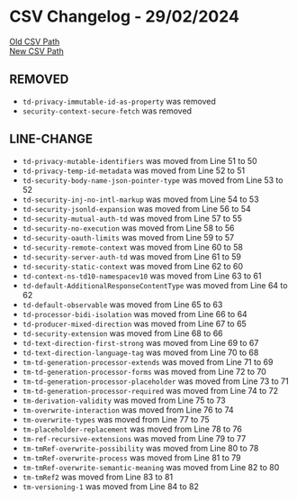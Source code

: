 
# CSV Changelog - 29/02/2024

[Old CSV Path](assertions-csv/oldManual.csv)  
[New CSV Path](assertions-csv/manual.csv)


## REMOVED

- `td-privacy-immutable-id-as-property` was removed
- `security-context-secure-fetch` was removed


## LINE-CHANGE

- `td-privacy-mutable-identifiers` was moved from Line 51 to 50
- `td-privacy-temp-id-metadata` was moved from Line 52 to 51
- `td-security-body-name-json-pointer-type` was moved from Line 53 to 52
- `td-security-inj-no-intl-markup` was moved from Line 54 to 53
- `td-security-jsonld-expansion` was moved from Line 56 to 54
- `td-security-mutual-auth-td` was moved from Line 57 to 55
- `td-security-no-execution` was moved from Line 58 to 56
- `td-security-oauth-limits` was moved from Line 59 to 57
- `td-security-remote-context` was moved from Line 60 to 58
- `td-security-server-auth-td` was moved from Line 61 to 59
- `td-security-static-context` was moved from Line 62 to 60
- `td-context-ns-td10-namespacev10` was moved from Line 63 to 61
- `td-default-AdditionalResponseContentType` was moved from Line 64 to 62
- `td-default-observable` was moved from Line 65 to 63
- `td-processor-bidi-isolation` was moved from Line 66 to 64
- `td-producer-mixed-direction` was moved from Line 67 to 65
- `td-security-extension` was moved from Line 68 to 66
- `td-text-direction-first-strong` was moved from Line 69 to 67
- `td-text-direction-language-tag` was moved from Line 70 to 68
- `tm-td-generation-processor-extends` was moved from Line 71 to 69
- `tm-td-generation-processor-forms` was moved from Line 72 to 70
- `tm-td-generation-processor-placeholder` was moved from Line 73 to 71
- `tm-td-generation-processor-required` was moved from Line 74 to 72
- `tm-derivation-validity` was moved from Line 75 to 73
- `tm-overwrite-interaction` was moved from Line 76 to 74
- `tm-overwrite-types` was moved from Line 77 to 75
- `tm-placeholder-replacement` was moved from Line 78 to 76
- `tm-ref-recursive-extensions` was moved from Line 79 to 77
- `tm-tmRef-overwrite-possibility` was moved from Line 80 to 78
- `tm-tmRef-overwrite-process` was moved from Line 81 to 79
- `tm-tmRef-overwrite-semantic-meaning` was moved from Line 82 to 80
- `tm-tmRef2` was moved from Line 83 to 81
- `tm-versioning-1` was moved from Line 84 to 82
